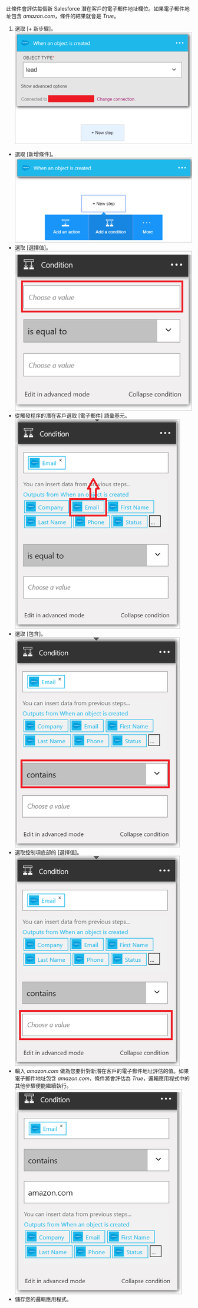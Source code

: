 此條件會評估每個新 Salesforce 潛在客戶的電子郵件地址欄位。如果電子郵件地址包含 *amazon.com*，條件的結果就會是 *True*。

1. 選取 [+ 新步驟]。  
![Salesforce 條件圖像 1](./media/connectors-create-api-salesforce/condition-1.png)  
- 選取 [新增條件]。  
![Salesforce 條件圖像 2](./media/connectors-create-api-salesforce/condition-2.png)  
- 選取 [選擇值]。  
![Salesforce 條件圖像 3](./media/connectors-create-api-salesforce/condition-3.png)  
- 從觸發程序的潛在客戶選取 [電子郵件] 語彙基元。  
![Salesforce 條件圖像 4](./media/connectors-create-api-salesforce/condition-4.png)  
- 選取 [包含]。  
![Salesforce 條件圖像 5](./media/connectors-create-api-salesforce/condition-5.png)  
- 選取控制項底部的 [選擇值]。  
![Salesforce 條件圖像 6](./media/connectors-create-api-salesforce/condition-6.png)  
- 輸入 *amazon.com* 做為您要針對新潛在客戶的電子郵件地址評估的值。如果電子郵件地址包含 *amazon.com*，條件將會評估為 *True*，邏輯應用程式中的其他步驟便能繼續執行。  
![Salesforce 條件圖像 7](./media/connectors-create-api-salesforce/condition-7.png)  
- 儲存您的邏輯應用程式。

<!---HONumber=AcomDC_0727_2016-->
